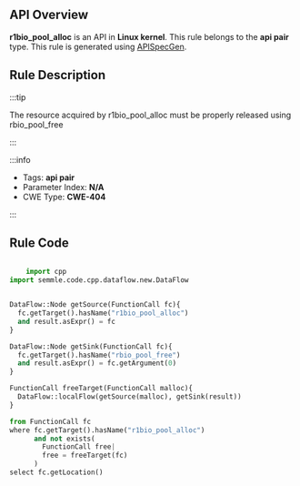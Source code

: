 ---
---


## API Overview
**r1bio_pool_alloc** is an API in **Linux kernel**. This rule belongs to the **api pair** type. This rule is generated using [APISpecGen](../../tools/APISpecGen).
## Rule Description

:::tip

The resource acquired by r1bio_pool_alloc must be properly released using rbio_pool_free

:::

:::info

- Tags: **api pair**
- Parameter Index: **N/A**
- CWE Type: **CWE-404**

:::

## Rule Code
```python

    import cpp
import semmle.code.cpp.dataflow.new.DataFlow


DataFlow::Node getSource(FunctionCall fc){
  fc.getTarget().hasName("r1bio_pool_alloc")
  and result.asExpr() = fc
}

DataFlow::Node getSink(FunctionCall fc){
  fc.getTarget().hasName("rbio_pool_free")
  and result.asExpr() = fc.getArgument(0)
}

FunctionCall freeTarget(FunctionCall malloc){
  DataFlow::localFlow(getSource(malloc), getSink(result))
}

from FunctionCall fc
where fc.getTarget().hasName("r1bio_pool_alloc")
      and not exists(
        FunctionCall free| 
        free = freeTarget(fc)
      )
select fc.getLocation()

    
```
